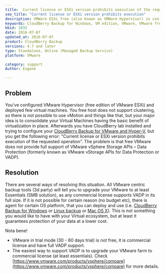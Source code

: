 ```yaml
---
title:  Current license or ESXi version prohibits execution of the requested operation
seo_title: "Current license or ESXi version prohibits execution"
description: VMWare ESXi free (also known as VMWare Hypervisor) in conjunction with CloudBerry lab can fire up this error.
keywords: CloudBerry Backup for Windows, VM edition, VMware, VMware free edition, VMware Hypervisor
kbid: 1032
date: 2016-07-07
updated_at: 2016-07-07
product: CloudBerry Backup
versions: 4.7 and later
type: Standalone, Online (Managed Backup Service)
platform: VMware

category: support
Author: Eugene

---
```

## Problem

You've configured VMware Hypervisor (free edition of VMware ESXi) and deployed few virtual machines. You free host does not support clustering, so there is not possible to use vMotion and things like that, but your major idea is to consolidate your Virtual Machines having the basic benefit of virtualization in place. Afterwards you have CloudBerry lab installed and trying to configure your [CloudBerry Backup for VMware and Hyper-V][64712d4c], but you get the following error: "Current license or ESXi version prohibits execution of the requested operation". The problem is that free VMware does not provide full support of VMware vSphere Storage APIs – Data Protection (formerly known as VMware vStorage APIs for Data Protection or VADP).

  [64712d4c]: http://www.cloudberrylab.com/vm "CloudBerry Backup for VMware and Hyper-V"

## Resolution

There are several ways of resolving this situation. All VMware centric backup tools (3d party) will tell you to upgrade your VMware to at least Essentials (SMB solution), as any commercial license supports VADP in its full size.
If it is not possible for certain reason (no budget etc), there is agent for certain OS platform, that you can deploy and use (i.e. [CloudBerry Backup for Windows][98182174] or [Linux backup][d14353a4] or [Mac OS X][8f92c9f6]). This is not something you would like to have with your Virtual ecosystem, but at least it guarantees protection of your data at a lower cost.

  [98182174]: http://www.cloudberrylab.com/cloud-backup-windows-desktop.aspx "CloudBerry Backup for Windows"
  [d14353a4]: http://www.cloudberrylab.com/backuplinux.aspx "Linux backup"
  [8f92c9f6]: http://www.cloudberrylab.com/backupmac.aspx "Backup for Mac OS X"

Nota bene!

*  VMware in trial mode (30 - 60 days trial) is not free, it is commercial license and have full VADP support.
*  The easiest way to support VADP is to upgrade your VMware farm to commercial license (at least essentials). Check [https://www.vmware.com/products/vsphere/compare](https://www.vmware.com/products/vsphere/compare) for more details.

